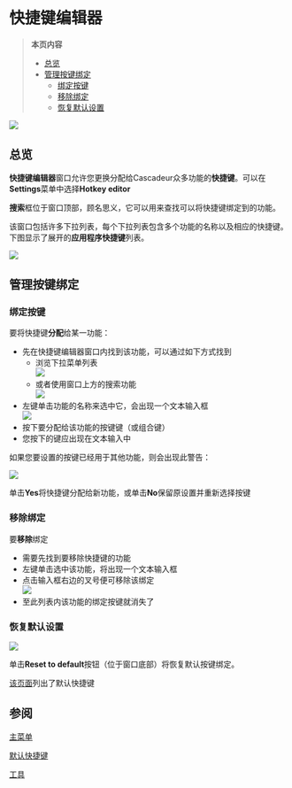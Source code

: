 # 快捷键编辑器

>**本页内容**
>- [总览](#总览)
>- [管理按键绑定](#管理按键绑定)
>   - [绑定按键](#绑定按键)
>   - [移除绑定](#移除绑定)
>   - [恢复默认设置](#恢复默认设置)

![](https://cascadeur.com/images/category/2019/11/20/15b4580bc6033f485484d6463e02f35b.jpg)

## 总览

**快捷键编辑器**窗口允许您更换分配给Cascadeur众多功能的**快捷键**。可以在**Settings**菜单中选择**Hotkey editor**

**搜索**框位于窗口顶部，顾名思义，它可以用来查找可以将快捷键绑定到的功能。

该窗口包括许多下拉列表，每个下拉列表包含多个功能的名称以及相应的快捷键。下图显示了展开的**应用程序快捷键**列表。

![](https://cascadeur.com/images/category/2019/11/22/d6b321e285e4bf37f57a9ab353661db3.png)

## 管理按键绑定

### 绑定按键

要将快捷键**分配**给某一功能：
- 先在快捷键编辑器窗口内找到该功能，可以通过如下方式找到
    - 浏览下拉菜单列表  
    ![](https://cascadeur.com/images/category/2019/11/25/9fc1be694d716481fd6005ca149c571c.gif)
    - 或者使用窗口上方的搜索功能  
    ![](https://cascadeur.com/images/category/2019/11/25/aa2630ce3654194585f7d176a20e315b.gif)
- 左键单击功能的名称来选中它，会出现一个文本输入框  
![](https://cascadeur.com/images/category/2019/11/25/5ac3509a9fba61d688b9a24082c6eaa1.gif)
- 按下要分配给该功能的按键键（或组合键）
- 您按下的键应出现在文本输入中

如果您要设置的按键已经用于其他功能，则会出现此警告：

![](https://cascadeur.com/images/category/2019/11/25/7cbacb04b65d6fccf82188a258b6c27d.png)

单击**Yes**将快捷键分配给新功能，或单击**No**保留原设置并重新选择按键

### 移除绑定

要**移除**绑定

- 需要先找到要移除快捷键的功能
- 左键单击选中该功能，将出现一个文本输入框
- 点击输入框右边的叉号便可移除该绑定  
![](https://cascadeur.com/images/category/2019/11/25/693352943ec2c79727a4ac6393794be7.gif)
- 至此列表内该功能的绑定按键就消失了

### 恢复默认设置

![](https://cascadeur.com/images/category/2019/11/22/b79bea9aaa1ff6aa011eebd39127a342.png)

单击**Reset to default**按钮（位于窗口底部）将恢复默认按键绑定。

[该页面](default_hot_keys.md)列出了默认快捷键

## 参阅

[主菜单](main_menu.md)

[默认快捷键](default_hot_keys.md)

[工具]()
